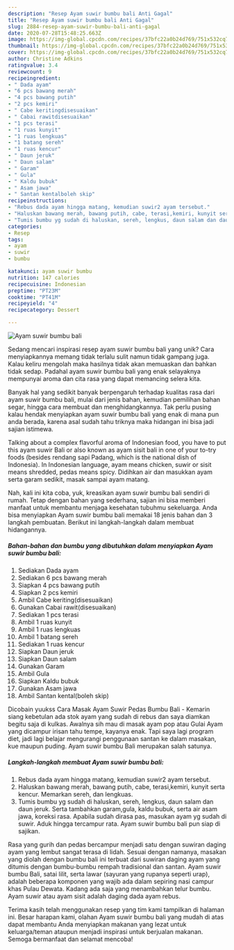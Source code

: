 ```yaml
---
description: "Resep Ayam suwir bumbu bali Anti Gagal"
title: "Resep Ayam suwir bumbu bali Anti Gagal"
slug: 2884-resep-ayam-suwir-bumbu-bali-anti-gagal
date: 2020-07-28T15:48:25.663Z
image: https://img-global.cpcdn.com/recipes/37bfc22a0b24d769/751x532cq70/ayam-suwir-bumbu-bali-foto-resep-utama.jpg
thumbnail: https://img-global.cpcdn.com/recipes/37bfc22a0b24d769/751x532cq70/ayam-suwir-bumbu-bali-foto-resep-utama.jpg
cover: https://img-global.cpcdn.com/recipes/37bfc22a0b24d769/751x532cq70/ayam-suwir-bumbu-bali-foto-resep-utama.jpg
author: Christine Adkins
ratingvalue: 3.4
reviewcount: 9
recipeingredient:
- " Dada ayam"
- "6 pcs bawang merah"
- "4 pcs bawang putih"
- "2 pcs kemiri"
- " Cabe keritingdisesuaikan"
- " Cabai rawitdisesuaikan"
- "1 pcs terasi"
- "1 ruas kunyit"
- "1 ruas lengkuas"
- "1 batang sereh"
- "1 ruas kencur"
- " Daun jeruk"
- " Daun salam"
- " Garam"
- " Gula"
- " Kaldu bubuk"
- " Asam jawa"
- " Santan kentalboleh skip"
recipeinstructions:
- "Rebus dada ayam hingga matang, kemudian suwir2 ayam tersebut."
- "Haluskan bawang merah, bawang putih, cabe, terasi,kemiri, kunyit serta kencur. Memarkan sereh, dan lengkuas."
- "Tumis bumbu yg sudah di haluskan, sereh, lengkus, daun salam dan daun jeruk. Serta tambahkan garam,gula, kaldu bubuk, serta air asam jawa, koreksi rasa. Apabila sudah dirasa pas, masukan ayam yg sudah di suwir. Aduk hingga tercampur rata. Ayam suwir bumbu bali pun siap di sajikan."
categories:
- Resep
tags:
- ayam
- suwir
- bumbu

katakunci: ayam suwir bumbu 
nutrition: 147 calories
recipecuisine: Indonesian
preptime: "PT23M"
cooktime: "PT41M"
recipeyield: "4"
recipecategory: Dessert

---
```



![Ayam suwir bumbu bali](https://img-global.cpcdn.com/recipes/37bfc22a0b24d769/751x532cq70/ayam-suwir-bumbu-bali-foto-resep-utama.jpg)

Sedang mencari inspirasi resep ayam suwir bumbu bali yang unik? Cara menyiapkannya memang tidak terlalu sulit namun tidak gampang juga. Kalau keliru mengolah maka hasilnya tidak akan memuaskan dan bahkan tidak sedap. Padahal ayam suwir bumbu bali yang enak selayaknya mempunyai aroma dan cita rasa yang dapat memancing selera kita.

Banyak hal yang sedikit banyak berpengaruh terhadap kualitas rasa dari ayam suwir bumbu bali, mulai dari jenis bahan, kemudian pemilihan bahan segar, hingga cara membuat dan menghidangkannya. Tak perlu pusing kalau hendak menyiapkan ayam suwir bumbu bali yang enak di mana pun anda berada, karena asal sudah tahu triknya maka hidangan ini bisa jadi sajian istimewa.

Talking about a complex flavorful aroma of Indonesian food, you have to put this ayam suwir Bali or also known as ayam sisit bali in one of your to-try foods (besides rendang sapi Padang, which is the national dish of Indonesia). In Indonesian language, ayam means chicken, suwir or sisit means shredded, pedas means spicy. Didihkan air dan masukkan ayam serta garam sedikit, masak sampai ayam matang.


Nah, kali ini kita coba, yuk, kreasikan ayam suwir bumbu bali sendiri di rumah. Tetap dengan bahan yang sederhana, sajian ini bisa memberi manfaat untuk membantu menjaga kesehatan tubuhmu sekeluarga. Anda bisa menyiapkan Ayam suwir bumbu bali memakai 18 jenis bahan dan 3 langkah pembuatan. Berikut ini langkah-langkah dalam membuat hidangannya.

<!--inarticleads1-->

##### Bahan-bahan dan bumbu yang dibutuhkan dalam menyiapkan Ayam suwir bumbu bali:

1. Sediakan  Dada ayam
1. Sediakan 6 pcs bawang merah
1. Siapkan 4 pcs bawang putih
1. Siapkan 2 pcs kemiri
1. Ambil  Cabe keriting(disesuaikan)
1. Gunakan  Cabai rawit(disesuaikan)
1. Sediakan 1 pcs terasi
1. Ambil 1 ruas kunyit
1. Ambil 1 ruas lengkuas
1. Ambil 1 batang sereh
1. Sediakan 1 ruas kencur
1. Siapkan  Daun jeruk
1. Siapkan  Daun salam
1. Gunakan  Garam
1. Ambil  Gula
1. Siapkan  Kaldu bubuk
1. Gunakan  Asam jawa
1. Ambil  Santan kental(boleh skip)


Dicobain yuukss Cara Masak Ayam Suwir Pedas Bumbu Bali - Kemarin siang kebetulan ada stok ayam yang sudah di rebus dan saya diamkan begitu saja di kulkas. Awalnya sih mau di masak ayam pop atau Gulai Ayam yang dicampur irisan tahu tempe, kayanya enak. Tapi saya lagi program diet, jadi lagi belajar mengurangi penggunaan santan ke dalam masakan, kue maupun puding. Ayam suwir bumbu Bali merupakan salah satunya. 

<!--inarticleads2-->

##### Langkah-langkah membuat Ayam suwir bumbu bali:

1. Rebus dada ayam hingga matang, kemudian suwir2 ayam tersebut.
1. Haluskan bawang merah, bawang putih, cabe, terasi,kemiri, kunyit serta kencur. Memarkan sereh, dan lengkuas.
1. Tumis bumbu yg sudah di haluskan, sereh, lengkus, daun salam dan daun jeruk. Serta tambahkan garam,gula, kaldu bubuk, serta air asam jawa, koreksi rasa. Apabila sudah dirasa pas, masukan ayam yg sudah di suwir. Aduk hingga tercampur rata. Ayam suwir bumbu bali pun siap di sajikan.


Rasa yang gurih dan pedas bercampur menjadi satu dengan suwiran daging ayam yang lembut sangat terasa di lidah. Sesuai dengan namanya, masakan yang diolah dengan bumbu bali ini terbuat dari suwiran daging ayam yang ditumis dengan bumbu-bumbu rempah tradisional dan santan. Ayam suwir bumbu Bali, satai lilit, serta lawar (sayuran yang rupanya seperti urap), adalah beberapa komponen yang wajib ada dalam sepiring nasi campur khas Pulau Dewata. Kadang ada saja yang menambahkan telur bumbu. Ayam suwir atau ayam sisit adalah daging dada ayam rebus. 

Terima kasih telah menggunakan resep yang tim kami tampilkan di halaman ini. Besar harapan kami, olahan Ayam suwir bumbu bali yang mudah di atas dapat membantu Anda menyiapkan makanan yang lezat untuk keluarga/teman ataupun menjadi inspirasi untuk berjualan makanan. Semoga bermanfaat dan selamat mencoba!
